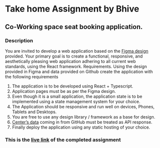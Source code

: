 # Take home Assignment by Bhive
## Co-Working space seat booking application.
### Description
You are invited to develop a web application based on the [Figma design](https://www.figma.com/design/qtmc9bvVaQiS1CekwlFpGB/Assignment?node-id=0-1&t=6dYSrUoz53fbOy8W-0) provided. Your
primary goal is to create a functional, responsive, and aesthetically pleasing web
application adhering to all current web standards, using the React framework.
Requirements.
Using the design provided in Figma and data provided on Github create the application
with the following requirements
1. The application is to be developed using React + Typescript.
2. Application pages must be as per the Figma design.
3. Even though it is a small application, the application state is to be implemented
using a state management system for your choice.
4. The Application should be responsive and run well on devices, Phones, Tablets and
Desktops.
5. You are free to use any design library / framework as a base for design.
6. [Center’s data](https://github.com/MujtabaKably/bhive-interview-project-data) coming in from GitHub must be treated as API response.
7. Finally deploy the application using any static hosting of your choice.

### This is the [live link](https://bhive-web-frontend.vercel.app/) of the completed assignment
